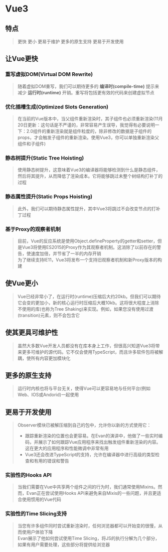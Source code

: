 # Vue3

## 特点
> 更快
> 更小
> 更易于维护
> 更多的原生支持
> 更易于开发使用

## 让Vue更快
### 重写虚拟DOM(Virtual DOM Rewrite)
> 随着虚拟DOM重写，我们可以期待更多的 **编译时(compile-time)** 提示来减少 **运行时(runtime)** 开销。重写将包括更有效的代码来创建虚拟节点

### 优化插槽生成(Optimized Slots Generation)
> 在当前的Vue版本中，当父组件重新渲染时，其子组件也必须重新渲染(11月20日更新：这句话是不严谨的，非常容易产生误导，我觉得有必要说明一下：2.0组件的重新渲染就是组件粒度的，除非修改的数据是子组件的props，才会触发子组件的重新渲染。使用Vue3，你可以单独重新渲染父组件和子组件)

### 静态树提升(Static Tree Hoisting)
> 使用静态树提升，这意味着Vue3的编译器将能够检测到什么是静态组件，然后将其提升，从而降低了渲染成本。它将能够跳过未整个树结构打补丁的过程

### 静态属性提升(Static Props Hoisting)
> 此外，我们可以期待静态属性提升，其中Vue3将跳过不会改变节点的打补丁过程

### 基于Proxy的观察者机制
> 目前，Vue的反应系统是使用Object.defineProperty的getter和setter，但是Vue3将使用ES2015的Proxy作为其观察者机制。这消除了以前存在的警告，使速度加倍，并节省了一半的内存开销  
> 为了继续支持IE11，Vue3将发布一个支持旧观察者机制和新Proxy版本的构建

## 使Vue更小
> Vue已经非常小了，在运行时(runtime)压缩后大约20kb。但我们可以期待它会变的更加小，新的核心运行时压缩后大概10kb。这将很大程度上消除不使用的库(也称为Tree Shaking)来实现。例如，如果您没有使用过渡(transition)元素，则不会包含它

## 使其更具可维护性
> 虽然大多数Vue开发人员都没有在库本身上工作，但很高兴知道Vue3将带来更多可维护的源代码。它不仅会使用TypeScript，而且许多软件包将被解耦，使所有内容更加模块化

## 更多的原生支持
> 运行时内核也将与平台无关，使得Vue可以更容易地与任何平台(例如Web、IOS或Andorid)一起使用

## 更易于开发使用
> Observer模块已被解压缩到自己的包中，允许你以新的方式使用它：
>- 跟踪重新渲染的位置也会更容易。在Evan的演讲中，他做了一些实时编码，并展示了如何跟踪Vue应用程序来找出触发组件重新渲染的内容。这在更大的应用程序和性能微调中非常有用
>- Vue3还会改进TypeScript的支持，允许在编译器中进行高级的类型检查和有用的错误和警告

### 实验性的Hooks API
> 当我们需要在Vue中共享两个组件之间的行为时，我们通常使用Mixins。然而，Evan正在尝试使用Hooks API来避免来自Mixis的一些问题，并且更适合使用惯用的Vue代码

### 实验性的Time Slicing支持
> 当您有许多组件同时尝试重新渲染时，任何浏览器都可以开始变的很慢，从而使用户体验下降  
> Evan展示了他如何尝试使用Time Slicing，将JS的执行分解为几个部分，如果有用户需要处理，这些部分将提供给浏览器
